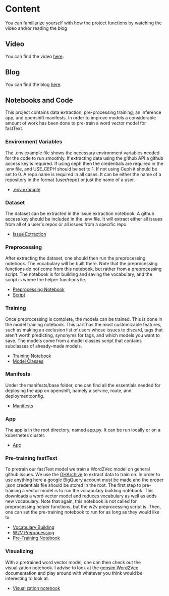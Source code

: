 # Content

You can familiarize yourself with how the project functions by watching the video and/or reading the blog

## Video

You can find the video [here](https://www.youtube.com/watch?v=d_RFHXyGSVo).

## Blog

You can find the blog [here](./blog.md).

## Notebooks and Code

This project contains data extraction, pre-processing training, an inference app, and openshift manifests. In order to improve models a considerable amount of work has been done to pre-train a word vector model for fastText.

### Environment Variables

The .env.example file shows the necessary environment variables needed for the code to run smoothly. If extracting data using the github API a github access key is required. If using ceph then the credentials are required in the .env file, and USE_CEPH should be set to 1. If not using Ceph it should be set to 0. A repo name is required in all cases. It can be either the name of a repository in the format {user/repo} or just the name of a user.

 - [.env.example](https://github.com/aicoe-aiops/github-labeler/blob/master/.env.example)

### Dataset

The dataset can be extracted in the issue extraction notebook. A github access key should be included in the .env file. It will extract either all issues from all of a user's repos or all issues from a specific repo.

 - [Issue Extraction](https://github.com/aicoe-aiops/github-labeler/blob/master/src/data/issue_extraction.ipynb)

### Preprocessing

After extracting the dataset, one should then run the preprocessing notebook. The vocabulary will be built there. Note that the preprocessing functions do not come from this notebook, but rather from a preprocessing script. The notebook is for building and saving the vocabulary, and the script is where the helper functions lie.

 - [Preprocessing Notebook](https://github.com/aicoe-aiops/github-labeler/blob/master/notebooks/preprocess.ipynb)
 - [Script](https://github.com/aicoe-aiops/github-labeler/blob/master/src/data/preprocessing.py)

### Training

Once preprocessing is complete, the models can be trained. This is done in the model training notebook. This part has the most customizable features, such as making an exclusion list of users whose issues to discard, tags that aren't worth predicting, synonyms for tags, and which models you want to save. The models come from a model classes script that contains subclasses of already-made models.

 - [Training Notebook](https://github.com/aicoe-aiops/github-labeler/blob/master/notebooks/train_models.ipynb)
 - [Model Classes](https://github.com/aicoe-aiops/github-labeler/blob/master/notebooks/model_classes.py)

### Manifests

Under the manifests/base folder, one can find all the essentials needed for deploying the app on openshift, namely a service, route, and deploymentconfig.

 - [Manifests](https://github.com/aicoe-aiops/github-labeler/blob/master/manifests/)

### App

The app is in the root directory, named app.py. It can be run locally or on a kubernetes cluster.

- [App](https://github.com/aicoe-aiops/github-labeler/blob/master/app.py)

### Pre-training fastText

To pretrain our fastText model we train a Word2Vec model on general github issues. We use the [GHArchive](https://www.gharchive.org/) to extract data to train on. In order to use anything here a google BigQuery account must be made and the proper .json credentials file should be stored in the root. The first step to pre-training a vector model is to run the vocabulary building notebook. This downloads a word vector model and reduces vocabulary as well as adds new vocabulary. Note that again, this notebook is not called for preprocessing helper functions, but the w2v preprocessing script is. Then, one can set the pre-training notebook to run for as long as they would like to.

- [Vocabulary Building](https://github.com/aicoe-aiops/github-labeler/blob/master/src/data/build_w2v_vocab.ipynb)
- [W2V Preprocessing](https://github.com/aicoe-aiops/github-labeler/blob/master/src/data/w2v_preprocessing.py)
- [Pre-Training Notebook](https://github.com/aicoe-aiops/github-labeler/blob/master/notebooks/pretrain_w2v.ipynb)


### Visualizing

With a pretrained word vector model, one can then check out the visualization notebook. I advise to look at the [gensim Word2Vec](https://radimrehurek.com/gensim/models/word2vec.html) documentation and play around with whatever you think would be interesting to look at.

- [Visualization notebook](https://github.com/aicoe-aiops/github-labeler/blob/master/notebooks/fastText_viz.ipynb)
